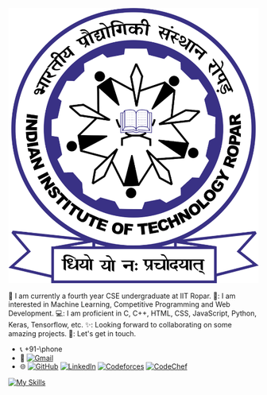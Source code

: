 ![Header](iitrpr_logo.jpg)

🔭 I am currently a fourth year CSE undergraduate at IIT Ropar.
🌱: I am interested in Machine Learning, Competitive Programming and Web Development.
💻: I am proficient in C, C++, HTML, CSS, JavaScript, Python, Keras, Tensorflow, etc.
✨: Looking forward to collaborating on some amazing projects.
🤝: Let's get in touch.

- 📞 +91-\phone
- 📧 [![Gmail](https://img.shields.io/badge/-Gmail-D14836?style=flat&logo=Gmail&logoColor=white)](mailto:\emailb)
- 🌐 [![GitHub](https://img.shields.io/badge/-GitHub-181717?style=flat&logo=github&logoColor=white)](https://github.com/Ashish-Gupta-2003)
  [![LinkedIn](https://img.shields.io/badge/-LinkedIn-0077B5?style=flat&logo=linkedin&logoColor=white)](https://www.linkedin.com/in/ashish-gupta-86135329a/)
  [![Codeforces](https://img.shields.io/badge/-Codeforces-1F8ACB?style=flat&logo=codeforces&logoColor=white)](https://codeforces.com/profile/_Ashish_Gupta_)
  [![CodeChef](https://img.shields.io/badge/-CodeChef-5B4638?style=flat&logo=codechef&logoColor=white)](https://www.codechef.com/users/titan_2003)

[![My Skills](https://skillicons.dev/icons?i=js,gmail,css,wasm)](https://skillicons.dev)
